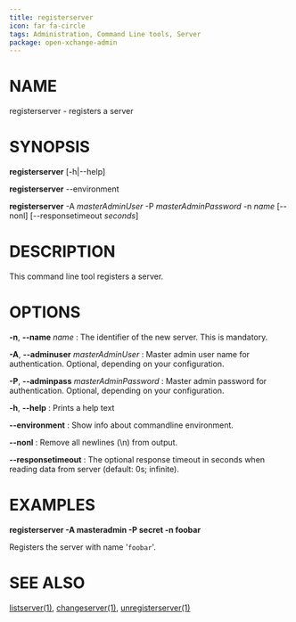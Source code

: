 ```yaml
---
title: registerserver
icon: far fa-circle
tags: Administration, Command Line tools, Server
package: open-xchange-admin
---
```


# NAME

registerserver - registers a server

# SYNOPSIS

**registerserver** [-h|--help]

**registerserver** --environment

**registerserver** -A *masterAdminUser* -P *masterAdminPassword* -n *name* [--nonl] [--responsetimeout *seconds*]

# DESCRIPTION

This command line tool registers a server.

# OPTIONS

**-n**, **--name** *name*
: The identifier of the new server. This is mandatory.

**-A**, **--adminuser** *masterAdminUser*
: Master admin user name for authentication. Optional, depending on your configuration.

**-P**, **--adminpass** *masterAdminPassword*
: Master admin password for authentication. Optional, depending on your configuration.

**-h**, **--help**
: Prints a help text

**--environment**
: Show info about commandline environment.

**--nonl**
: Remove all newlines (\\n) from output.

**--responsetimeout**
: The optional response timeout in seconds when reading data from server (default: 0s; infinite).

# EXAMPLES

**registerserver -A masteradmin -P secret -n foobar**

Registers the server with name '`foobar`'.

# SEE ALSO

[listserver(1)](listserver), [changeserver(1)](changeserver), [unregisterserver(1)](unregisterserver)